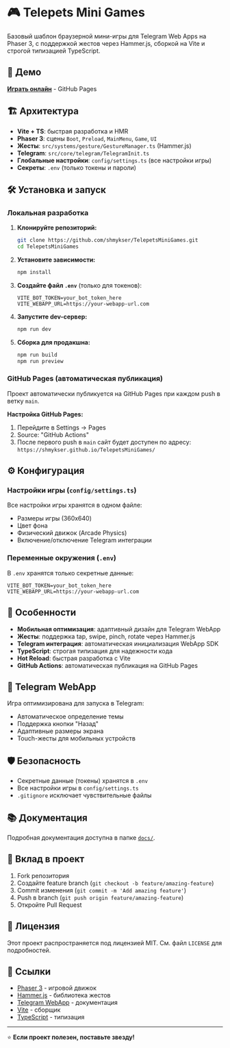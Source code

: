 # 🎮 Telepets Mini Games

Базовый шаблон браузерной мини-игры для Telegram Web Apps на Phaser 3, с поддержкой жестов через Hammer.js, сборкой на Vite и строгой типизацией TypeScript.

## 🚀 Демо

[**Играть онлайн**](https://shmykser.github.io/TelepetsMiniGames/) - GitHub Pages

## 🏗️ Архитектура

- **Vite + TS**: быстрая разработка и HMR
- **Phaser 3**: сцены `Boot`, `Preload`, `MainMenu`, `Game`, `UI`
- **Жесты**: `src/systems/gesture/GestureManager.ts` (Hammer.js)
- **Telegram**: `src/core/telegram/TelegramInit.ts`
- **Глобальные настройки**: `config/settings.ts` (все настройки игры)
- **Секреты**: `.env` (только токены и пароли)

## 🛠️ Установка и запуск

### Локальная разработка

1. **Клонируйте репозиторий:**
   ```bash
   git clone https://github.com/shmykser/TelepetsMiniGames.git
   cd TelepetsMiniGames
   ```

2. **Установите зависимости:**
   ```bash
   npm install
   ```

3. **Создайте файл `.env`** (только для токенов):
   ```env
   VITE_BOT_TOKEN=your_bot_token_here
   VITE_WEBAPP_URL=https://your-webapp-url.com
   ```

4. **Запустите dev-сервер:**
   ```bash
   npm run dev
   ```

5. **Сборка для продакшна:**
   ```bash
   npm run build
   npm run preview
   ```

### GitHub Pages (автоматическая публикация)

Проект автоматически публикуется на GitHub Pages при каждом push в ветку `main`.

**Настройка GitHub Pages:**
1. Перейдите в Settings → Pages
2. Source: "GitHub Actions"
3. После первого push в `main` сайт будет доступен по адресу:
   `https://shmykser.github.io/TelepetsMiniGames/`

## ⚙️ Конфигурация

### Настройки игры (`config/settings.ts`)

Все настройки игры хранятся в одном файле:
- Размеры игры (360x640)
- Цвет фона
- Физический движок (Arcade Physics)
- Включение/отключение Telegram интеграции

### Переменные окружения (`.env`)

В `.env` хранятся только секретные данные:
```env
VITE_BOT_TOKEN=your_bot_token_here
VITE_WEBAPP_URL=https://your-webapp-url.com
```

## 🎯 Особенности

- **Мобильная оптимизация**: адаптивный дизайн для Telegram WebApp
- **Жесты**: поддержка tap, swipe, pinch, rotate через Hammer.js
- **Telegram интеграция**: автоматическая инициализация WebApp SDK
- **TypeScript**: строгая типизация для надежности кода
- **Hot Reload**: быстрая разработка с Vite
- **GitHub Actions**: автоматическая публикация на GitHub Pages

## 📱 Telegram WebApp

Игра оптимизирована для запуска в Telegram:
- Автоматическое определение темы
- Поддержка кнопки "Назад"
- Адаптивные размеры экрана
- Touch-жесты для мобильных устройств

## 🛡️ Безопасность

- Секретные данные (токены) хранятся в `.env`
- Все настройки игры в `config/settings.ts`
- `.gitignore` исключает чувствительные файлы

## 📚 Документация

Подробная документация доступна в папке [`docs/`](docs/README.md).

## 🤝 Вклад в проект

1. Fork репозитория
2. Создайте feature branch (`git checkout -b feature/amazing-feature`)
3. Commit изменения (`git commit -m 'Add amazing feature'`)
4. Push в branch (`git push origin feature/amazing-feature`)
5. Откройте Pull Request

## 📄 Лицензия

Этот проект распространяется под лицензией MIT. См. файл `LICENSE` для подробностей.

## 🔗 Ссылки

- [Phaser 3](https://phaser.io/) - игровой движок
- [Hammer.js](https://hammerjs.github.io/) - библиотека жестов
- [Telegram WebApp](https://core.telegram.org/bots/webapps) - документация
- [Vite](https://vitejs.dev/) - сборщик
- [TypeScript](https://www.typescriptlang.org/) - типизация

---

⭐ **Если проект полезен, поставьте звезду!**
